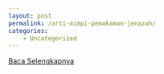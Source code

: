 ```yaml
---
layout: post
permalink: /arti-mimpi-pemakaman-jenazah/
categories:
    - Uncategorized
---
```


[Baca Selengkapnya](/09)
